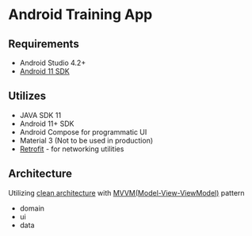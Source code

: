 # Android Training App

## Requirements
- Android Studio 4.2+
- [Android 11 SDK](https://developer.android.com/about/versions/11/setup-sdk#get-sdk)


## Utilizes
- JAVA SDK 11
- Android 11+ SDK
- Android Compose for programmatic UI
- Material 3 (Not to be used in production)
- [Retrofit](https://square.github.io/retrofit/) - for networking utilities

## Architecture
Utilizing [clean architecture](https://blog.cleancoder.com/uncle-bob/2012/08/13/the-clean-architecture.html) with [MVVM(Model-View-ViewModel)](https://developer.android.com/topic/libraries/architecture/viewmodel?hl=en) pattern
- domain
- ui
- data
